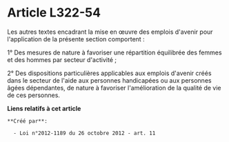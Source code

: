 # Article L322-54

Les autres textes encadrant la mise en œuvre des emplois d'avenir pour l'application de la présente section comportent :

1° Des mesures de nature à favoriser une répartition équilibrée des femmes et des hommes par secteur d'activité ;

2° Des dispositions particulières applicables aux emplois d'avenir créés dans le secteur de l'aide aux personnes handicapées
ou aux personnes âgées dépendantes, de nature à favoriser l'amélioration de la qualité de vie de ces personnes.

**Liens relatifs à cet article**

	**Créé par**:

	  - Loi n°2012-1189 du 26 octobre 2012 - art. 11
